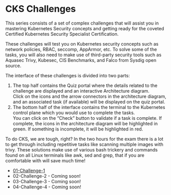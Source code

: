 # CKS Challenges

This series consists of a set of complex challenges that will assist you in mastering Kubernetes Security concepts and getting ready for the coveted Certified Kubernetes Security Specialist Certification.

These challenges will test you on Kubernetes security concepts such as network policies, RBAC, seccomp, AppArmor, etc. To solve some of the tasks, you will also need to make use of third-party security tools such as Aquasec Trivy, Kubesec, CIS Benchmarks, and Falco from Sysdig open source.

The interface of these challenges is divided into two parts:

1. The top half contains the Quiz portal where the details related to the challenge are displayed and an interactive Architecture diagram.<br/>Click on the icons and the arrow connectors in the architecture diagram, and an associated task (if available) will be displayed on the quiz portal.
1. The bottom half of the interface contains the terminal to the Kubernetes control plane which you would use to complete the tasks.<br/>You can click on the “Check” button to validate if a task is complete. If complete, the icons in the architecture diagram will be highlighted in green. If something is incomplete, it will be highlighted in red.


To do CKS, we are tough, right? In the two hours for the exam there is a lot to get through including repetitive tasks like scanning multiple images with trivy. These solutions make use of various bash trickery and commands found on all Linux terminals like awk, sed and grep, that if you are comfortable with will save much time!

- [01-Challenge-1](./01-challenge-1.md)
- 02-Challenge-2 - Coming soon!
- 03-Challenge-3 - Coming soon!
- 04-Challenge-4 - Coming soon!
